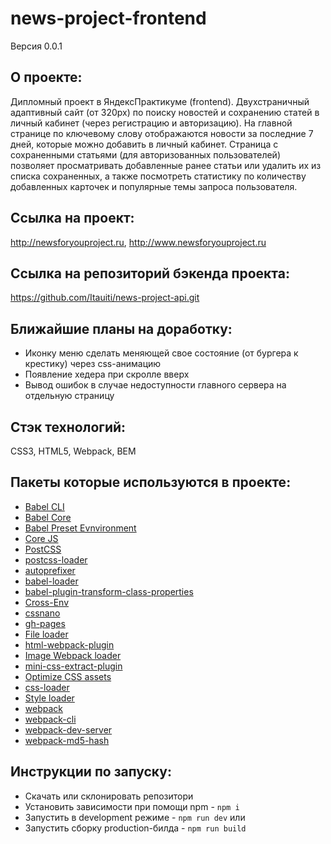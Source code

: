 # news-project-frontend
Версия 0.0.1

## О проекте:
Дипломный проект в ЯндексПрактикуме (frontend).
Двухстраничный адаптивный сайт (от 320px) по поиску новостей и сохранению статей в личный кабинет (через регистрацию и авторизацию).
На главной странице по ключевому слову отображаются новости за последние 7 дней, которые можно добавить в личный кабинет.
Страница с сохраненными статьями (для авторизованных пользователей) позволяет просматривать добавленные ранее статьи или удалить их из списка сохраненных, а также посмотреть статистику по количеству добавленных карточек и популярные темы запроса пользователя.

## Ссылка на проект:
http://newsforyouproject.ru, http://www.newsforyouproject.ru

## Ссылка на репозиторий бэкенда проекта:
https://github.com/Itauiti/news-project-api.git

## Ближайшие планы на доработку:
- Иконку меню сделать меняющей свое состояние (от бургера к крестику) через css-анимацию
- Появление хедера при скролле вверх
- Вывод ошибок в случае недоступности главного сервера на отдельную страницу

## Стэк технологий:
CSS3, HTML5, Webpack, BEM

## Пакеты которые используются в проекте:
- [Babel CLI](https://babeljs.io/docs/en/babel-cli#docsNav)
- [Babel Core](https://babeljs.io/docs/en/babel-core)
- [Babel Preset Evnvironment](https://babeljs.io/docs/en/babel-preset-env#docsNav)
- [Сore JS](https://github.com/zloirock/core-js#readme)
- [PostCSS](https://postcss.org/)
- [postcss-loader](https://www.npmjs.com/package/postcss-loader)
- [autoprefixer](https://www.npmjs.com/package/autoprefixer)
- [babel-loader](https://www.npmjs.com/package/babel-loader)
- [babel-plugin-transform-class-properties](https://babeljs.io/docs/en/babel-plugin-transform-class-properties/)
- [Cross-Env](https://www.npmjs.com/package/cross-env)
- [cssnano](https://www.npmjs.com/package/cssnano)
- [gh-pages](https://www.npmjs.com/package/gh-pages)
- [File loader](https://github.com/webpack-contrib/file-loader)
- [html-webpack-plugin](https://www.npmjs.com/package/html-webpack-plugin)
- [Image Webpack loader](https://www.npmjs.com/package/image-webpack-loader)
- [mini-css-extract-plugin](https://www.npmjs.com/package/mini-css-extract-plugin)
- [Optimize CSS assets](https://www.npmjs.com/package/optimize-css-assets-webpack-plugin)
- [css-loader](https://www.npmjs.com/package/css-loader)
- [Style loader](https://github.com/webpack-contrib/style-loader)
- [webpack](https://www.npmjs.com/package/webpack)
- [webpack-cli](https://www.npmjs.com/package/webpack-cli)
- [webpack-dev-server](https://www.npmjs.com/package/webpack-dev-server)
- [webpack-md5-hash](https://www.npmjs.com/package/webpack-md5-hash)

## Инструкции по запуску:
- Скачать или склонировать репозитори
- Установить зависимости при помощи npm - `npm i`
- Запустить в development режиме - `npm run dev` или
- Запустить сборку production-билда - `npm run build`
